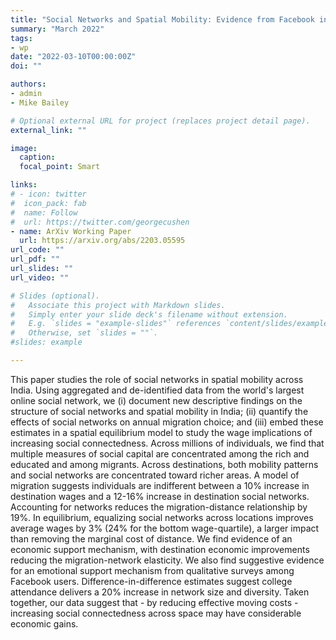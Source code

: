 ```yaml
---
title: "Social Networks and Spatial Mobility: Evidence from Facebook in India"
summary: "March 2022"
tags: 
- wp
date: "2022-03-10T00:00:00Z"
doi: ""

authors:
- admin
- Mike Bailey

# Optional external URL for project (replaces project detail page).
external_link: ""

image:
  caption: 
  focal_point: Smart

links:
# - icon: twitter
#  icon_pack: fab
#  name: Follow
#  url: https://twitter.com/georgecushen
- name: ArXiv Working Paper
  url: https://arxiv.org/abs/2203.05595
url_code: ""
url_pdf: ""
url_slides: ""
url_video: ""

# Slides (optional).
#   Associate this project with Markdown slides.
#   Simply enter your slide deck's filename without extension.
#   E.g. `slides = "example-slides"` references `content/slides/example-slides.md`.
#   Otherwise, set `slides = ""`.
#slides: example

---
```


This paper studies the role of social networks in spatial mobility across India. Using aggregated and de-identified data from the world's largest online social network, we (i) document new descriptive findings on the structure of social networks and spatial mobility in India; (ii) quantify the effects of social networks on annual migration choice; and (iii) embed these estimates in a spatial equilibrium model to study the wage implications of increasing social connectedness. Across millions of individuals, we find that multiple measures of social capital are concentrated among the rich and educated and among migrants. Across destinations, both mobility patterns and social networks are concentrated toward richer areas. A model of migration suggests individuals are indifferent between a 10% increase in destination wages and a 12-16% increase in destination social networks. Accounting for networks reduces the migration-distance relationship by 19%. In equilibrium, equalizing social networks across locations improves average wages by 3% (24% for the bottom wage-quartile), a larger impact than removing the marginal cost of distance. We find evidence of an economic support mechanism, with destination economic improvements reducing the migration-network elasticity. We also find suggestive evidence for an emotional support mechanism from qualitative surveys among Facebook users. Difference-in-difference estimates suggest college attendance delivers a 20% increase in network size and diversity. Taken together, our data suggest that - by reducing effective moving costs - increasing social connectedness across space may have considerable economic gains.
